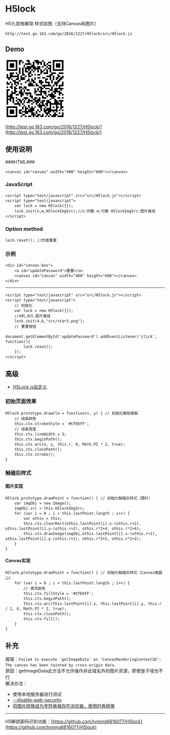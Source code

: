 # H5lock
H5九宫格解锁 样式绘图（支持Canvas和图片）

    http://test.go.163.com/go/2016/1227/H5lock/src/H5lock.js

## Demo ##
![qr-code](qr-code/qr-code.png)

[http://test.go.163.com/go/2016/1227/H5lock/](http://test.go.163.com/go/2016/1227/H5lock/)

## 使用说明 ##

###HTML###

	<canvas id="canvas" width="400" height="600"></canvas>

### JavaScript ###

	<script type="text/javascript" src="src/H5lock.js"></script>
	<script type="text/javascript">
        var lock = new H5lock({});
        lock.init(n,m,H5lockImgSrc);//n:列数 m:行数 H5lockImgSrc:图片路径
	</script>

### Option method ###

	lock.reset(); //页面重置

### 示例 ###

    <div id="canvas-box">
    	<a id="updatePassword">重置</a>
    	<canvas id="canvas" width="400" height="600"></canvas>
    </div>  

----------

    <script type="text/javascript" src="src/H5lock.js"></script>
    <script type="text/javascript">
    	// 初始化
    	var lock = new H5lock({});
    	//4列,6行,图片路径
    	lock.init(4,6,"src/star3.png");
    	// 重置按钮
    	document.getElementById('updatePassword').addEventListener('click', function(){
    		lock.reset();
    	});
    </script>

## 高级 ##
* [H5Lock.js自定义](#HTML)

### 初始页面效果 ###
	H5lock.prototype.drawCle = function(x, y) { // 初始化解锁面板
		// 线条颜色
		this.ctx.strokeStyle = '#CFE6FF';
		// 线条宽度
		this.ctx.lineWidth = 2;
		this.ctx.beginPath();
		this.ctx.arc(x, y, this.r, 0, Math.PI * 2, true);
		this.ctx.closePath();
		this.ctx.stroke();
	}

### 触碰后样式 ###

#### 图片实现 ####
	H5lock.prototype.drawPoint = function() { // 初始化触碰后样式（图片）
		var imgObj = new Image();
		imgObj.src = this.H5lockImgSrc;
		for (var i = 0 ; i < this.lastPoint.length ; i++) {
			var othis = this;
			this.ctx.clearRect(othis.lastPoint[i].x-(othis.r+2), othis.lastPoint[i].y-(othis.r+2), othis.r*2+4, othis.r*2+4);
			this.ctx.drawImage(imgObj,othis.lastPoint[i].x-(othis.r+1), othis.lastPoint[i].y-(othis.r+1), othis.r*2+2, othis.r*2+2);
		}
	}

#### Canvas实现 ####
	H5lock.prototype.drawPoint = function() { // 初始化触碰后样式（Canvas画圆心）
		for (var i = 0 ; i < this.lastPoint.length ; i++) {
			// 填充颜色
			this.ctx.fillStyle = '#CFE6FF';
			this.ctx.beginPath();
			this.ctx.arc(this.lastPoint[i].x, this.lastPoint[i].y, this.r / 2, 0, Math.PI * 2, true);
			this.ctx.closePath();
			this.ctx.fill();
		}
	}

## 补充 ##
 
报错：`Failed to execute 'getImageData' on 'CanvasRenderingContext2D': The canvas has been tainted by cross-origin data.`    
原因：getImageData此方法不允许操作非此域名外的图片资源，即使是子域也不行  
解决办法：  


- 使用本地服务器进行测试
- [--disable-web-security](http://www.bkjia.com/webzh/994015.html)
- [将图片转换成为字符串保存在浏览器，使用时再转换](http://blog.csdn.net/molaifeng/article/details/42293509)


----------

H5解锁密码识别功能：[https://github.com/lvming6816077/H5lock](https://github.com/lvming6816077/H5lock)